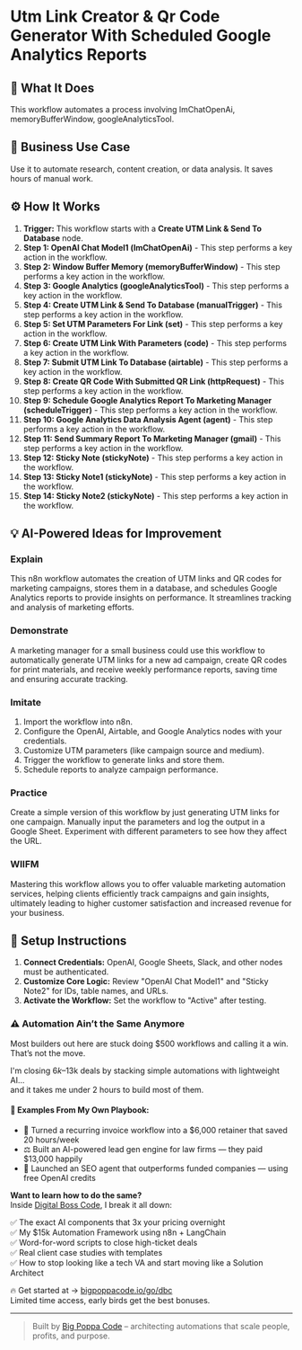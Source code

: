 # Utm Link Creator & Qr Code Generator With Scheduled Google Analytics Reports

## 🚀 What It Does
This workflow automates a process involving lmChatOpenAi, memoryBufferWindow, googleAnalyticsTool.

## 💼 Business Use Case
Use it to automate research, content creation, or data analysis. It saves hours of manual work.

## ⚙️ How It Works
1.  **Trigger:** This workflow starts with a **Create UTM Link & Send To Database** node.
2. **Step 1: OpenAI Chat Model1 (lmChatOpenAi)** - This step performs a key action in the workflow.
3. **Step 2: Window Buffer Memory (memoryBufferWindow)** - This step performs a key action in the workflow.
4. **Step 3: Google Analytics (googleAnalyticsTool)** - This step performs a key action in the workflow.
5. **Step 4: Create UTM Link & Send To Database (manualTrigger)** - This step performs a key action in the workflow.
6. **Step 5: Set UTM Parameters For Link (set)** - This step performs a key action in the workflow.
7. **Step 6: Create UTM Link With Parameters (code)** - This step performs a key action in the workflow.
8. **Step 7: Submit UTM Link To Database (airtable)** - This step performs a key action in the workflow.
9. **Step 8: Create QR Code With Submitted QR Link (httpRequest)** - This step performs a key action in the workflow.
10. **Step 9: Schedule Google Analytics Report To Marketing Manager (scheduleTrigger)** - This step performs a key action in the workflow.
11. **Step 10: Google Analytics Data Analysis Agent (agent)** - This step performs a key action in the workflow.
12. **Step 11: Send Summary Report To Marketing Manager (gmail)** - This step performs a key action in the workflow.
13. **Step 12: Sticky Note (stickyNote)** - This step performs a key action in the workflow.
14. **Step 13: Sticky Note1 (stickyNote)** - This step performs a key action in the workflow.
15. **Step 14: Sticky Note2 (stickyNote)** - This step performs a key action in the workflow.

## 💡 AI-Powered Ideas for Improvement
### Explain
This n8n workflow automates the creation of UTM links and QR codes for marketing campaigns, stores them in a database, and schedules Google Analytics reports to provide insights on performance. It streamlines tracking and analysis of marketing efforts.

### Demonstrate
A marketing manager for a small business could use this workflow to automatically generate UTM links for a new ad campaign, create QR codes for print materials, and receive weekly performance reports, saving time and ensuring accurate tracking.

### Imitate
1. Import the workflow into n8n.
2. Configure the OpenAI, Airtable, and Google Analytics nodes with your credentials.
3. Customize UTM parameters (like campaign source and medium).
4. Trigger the workflow to generate links and store them.
5. Schedule reports to analyze campaign performance.

### Practice
Create a simple version of this workflow by just generating UTM links for one campaign. Manually input the parameters and log the output in a Google Sheet. Experiment with different parameters to see how they affect the URL.

### WIIFM
Mastering this workflow allows you to offer valuable marketing automation services, helping clients efficiently track campaigns and gain insights, ultimately leading to higher customer satisfaction and increased revenue for your business.

## 🔧 Setup Instructions
1. **Connect Credentials:** OpenAI, Google Sheets, Slack, and other nodes must be authenticated.
2. **Customize Core Logic:** Review "OpenAI Chat Model1" and "Sticky Note2" for IDs, table names, and URLs.
3. **Activate the Workflow:** Set the workflow to "Active" after testing.

### ⚠️ Automation Ain’t the Same Anymore

Most builders out here are stuck doing $500 workflows and calling it a win.  
That’s not the move.  

I'm closing $6k–$13k deals by stacking simple automations with lightweight AI...  
and it takes me under 2 hours to build most of them.

#### 🧠 Examples From My Own Playbook:
- 🔁 Turned a recurring invoice workflow into a $6,000 retainer that saved 20 hours/week  
- ⚖️ Built an AI-powered lead gen engine for law firms — they paid $13,000 happily  
- 🚀 Launched an SEO agent that outperforms funded companies — using free OpenAI credits  

**Want to learn how to do the same?**  
Inside [Digital Boss Code](https://bigpoppacode.io/go/dbc), I break it all down:

✅ The exact AI components that 3x your pricing overnight  
✅ My $15k Automation Framework using n8n + LangChain  
✅ Word-for-word scripts to close high-ticket deals  
✅ Real client case studies with templates  
✅ How to stop looking like a tech VA and start moving like a Solution Architect  

🔥 Get started at → [bigpoppacode.io/go/dbc](https://bigpoppacode.io/go/dbc)  
Limited time access, early birds get the best bonuses.

---
> Built by [Big Poppa Code](https://bigpoppacode.io) – architecting automations that scale people, profits, and purpose.
